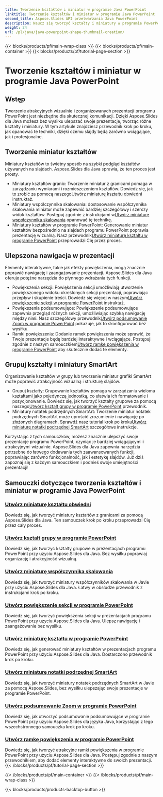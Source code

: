 ```yaml
---
title: Tworzenie kształtów i miniatur w programie Java PowerPoint
linktitle: Tworzenie kształtów i miniatur w programie Java PowerPoint
second_title: Aspose.Slides API przetwarzania Java PowerPoint
description: Naucz się tworzyć kształty i miniatury w programie PowerPoint przy użyciu języka Java Aspose.Slides. Szczegółowe samouczki na temat tworzenia kształtów grup, miniatur współczynników skalowania i efektów powiększenia.
weight: 24
url: /pl/java/java-powerpoint-shape-thumbnail-creation/
---
```


{{< blocks/products/pf/main-wrap-class >}}
{{< blocks/products/pf/main-container >}}
{{< blocks/products/pf/tutorial-page-section >}}

# Tworzenie kształtów i miniatur w programie Java PowerPoint

## Wstęp

Tworzenie atrakcyjnych wizualnie i zorganizowanych prezentacji programu PowerPoint jest niezbędne dla skutecznej komunikacji. Dzięki Aspose.Slides dla Java możesz bez wysiłku ulepszać swoje prezentacje, tworząc różne kształty i miniatury. W tym artykule znajdziesz przewodnik krok po kroku, jak opanować te techniki, dzięki czemu slajdy będą zarówno wciągające, jak i profesjonalne.

## Tworzenie miniatur kształtów

Miniatury kształtów to świetny sposób na szybki podgląd kształtów używanych na slajdach. Aspose.Slides dla Java sprawia, że ten proces jest prosty.

-  Miniatury kształtów granic: Tworzenie miniatur z granicami pomaga w zarządzaniu wymiarami i rozmieszczeniem kształtów. Dowiedz się, jak to zrobić za pomocą naszego[Utwórz miniaturę kształtu obwiedni](./create-bounds-shape-thumbnail/) instruktaż.
- Miniatury współczynnika skalowania: dostosowanie współczynnika skalowania miniatur może zapewnić bardziej szczegółowy i szerszy widok kształtów. Postępuj zgodnie z instrukcjami w[Utwórz miniaturę współczynnika skalowania](./create-scaling-factor-thumbnail/) opanować tę technikę.
-  Miniatury kształtów w programie PowerPoint: Generowanie miniatur kształtów bezpośrednio na slajdach programu PowerPoint poprawia prezentację wizualną. Nasz przewodnik[Utwórz miniaturę kształtu w programie PowerPoint](./create-shape-thumbnail-powerpoint/) przeprowadzi Cię przez proces.

## Ulepszona nawigacja w prezentacji

Elementy interaktywne, takie jak efekty powiększenia, mogą znacznie poprawić nawigację i zaangażowanie prezentacji. Aspose.Slides dla Java oferuje potężne narzędzia do płynnego wdrażania tych funkcji.

-  Powiększenia sekcji: Powiększenia sekcji umożliwiają utworzenie powiększonego widoku określonych sekcji prezentacji, poprawiając przepływ i skupienie treści. Dowiedz się więcej w naszym[Utwórz powiększenie sekcji w programie PowerPoint](./create-section-zoom-powerpoint/) instruktaż.
- Powiększenia podsumowujące: Powiększenie podsumowujące zapewnia przegląd różnych sekcji, umożliwiając szybką nawigację między nimi. Nasz szczegółowy przewodnik[Utwórz podsumowanie Zoom w programie PowerPoint](./create-summary-zoom-powerpoint/) pokazuje, jak to skonfigurować bez wysiłku.
-  Ramki powiększenia: Dodanie ramek powiększenia może sprawić, że Twoje prezentacje będą bardziej interaktywne i wciągające. Postępuj zgodnie z naszym samouczkiem[Utwórz ramkę powiększenia w programie PowerPoint](./create-zoom-frame-powerpoint/) aby skutecznie dodać te elementy.

## Grupuj kształty i miniatury SmartArt

Organizowanie kształtów w grupy lub tworzenie miniatur grafiki SmartArt może poprawić atrakcyjność wizualną i strukturę slajdów.

-  Grupuj kształty: Grupowanie kształtów pomaga w zarządzaniu wieloma kształtami jako pojedynczą jednostką, co ułatwia ich formatowanie i pozycjonowanie. Dowiedz się, jak tworzyć kształty grupowe za pomocą naszego[Utwórz kształt grupy w programie PowerPoint](./create-group-shape-powerpoint/) przewodnik.
-  Miniatury notatek podrzędnych SmartArt: Tworzenie miniatur notatek podrzędnych SmartArt może uprościć zrozumienie i nawigację po złożonych diagramach. Sprawdź nasz tutorial krok po kroku[Utwórz miniaturę notatki podrzędnej SmartArt](./create-smartart-child-note-thumbnail/) szczegółowe instrukcje.

Korzystając z tych samouczków, możesz znacznie ulepszyć swoje prezentacje programu PowerPoint, czyniąc je bardziej wciągającymi i atrakcyjnymi wizualnie. Aspose.Slides dla Java zapewnia narzędzia potrzebne do łatwego dodawania tych zaawansowanych funkcji, poprawiając zarówno funkcjonalność, jak i estetykę slajdów. Już dziś zapoznaj się z każdym samouczkiem i podnieś swoje umiejętności prezentacji!
## Samouczki dotyczące tworzenia kształtów i miniatur w programie Java PowerPoint
### [Utwórz miniaturę kształtu obwiedni](./create-bounds-shape-thumbnail/)
Dowiedz się, jak tworzyć miniatury kształtów z granicami za pomocą Aspose.Slides dla Java. Ten samouczek krok po kroku przeprowadzi Cię przez cały proces.
### [Utwórz kształt grupy w programie PowerPoint](./create-group-shape-powerpoint/)
Dowiedz się, jak tworzyć kształty grupowe w prezentacjach programu PowerPoint przy użyciu Aspose.Slides dla Java. Bez wysiłku poprawiaj organizację i atrakcyjność wizualną.
### [Utwórz miniaturę współczynnika skalowania](./create-scaling-factor-thumbnail/)
Dowiedz się, jak tworzyć miniatury współczynników skalowania w Javie przy użyciu Aspose.Slides dla Java. Łatwy w obsłudze przewodnik z instrukcjami krok po kroku.
### [Utwórz powiększenie sekcji w programie PowerPoint](./create-section-zoom-powerpoint/)
Dowiedz się, jak tworzyć powiększenia sekcji w prezentacjach programu PowerPoint przy użyciu Aspose.Slides dla Java. Ulepsz nawigację i zaangażowanie bez wysiłku.
### [Utwórz miniaturę kształtu w programie PowerPoint](./create-shape-thumbnail-powerpoint/)
Dowiedz się, jak generować miniatury kształtów w prezentacjach programu PowerPoint przy użyciu Aspose.Slides dla Java. Dostarczono przewodnik krok po kroku.
### [Utwórz miniaturę notatki podrzędnej SmartArt](./create-smartart-child-note-thumbnail/)
Dowiedz się, jak tworzyć miniatury notatek podrzędnych SmartArt w Javie za pomocą Aspose.Slides, bez wysiłku ulepszając swoje prezentacje w programie PowerPoint.
### [Utwórz podsumowanie Zoom w programie PowerPoint](./create-summary-zoom-powerpoint/)
 Dowiedz się, jak utworzyć podsumowanie podsumowujące w programie PowerPoint przy użyciu Aspose.Slides dla języka Java, korzystając z tego wszechstronnego samouczka krok po kroku.
### [Utwórz ramkę powiększenia w programie PowerPoint](./create-zoom-frame-powerpoint/)
Dowiedz się, jak tworzyć atrakcyjne ramki powiększenia w programie PowerPoint przy użyciu Aspose.Slides dla Java. Postępuj zgodnie z naszym przewodnikiem, aby dodać elementy interaktywne do swoich prezentacji.
{{< /blocks/products/pf/tutorial-page-section >}}

{{< /blocks/products/pf/main-container >}}
{{< /blocks/products/pf/main-wrap-class >}}

{{< blocks/products/products-backtop-button >}}
